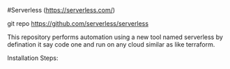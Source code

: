#Serverless (https://serverless.com/)

git repo https://github.com/serverless/serverless

This repository performs automation using a new tool named serverless by defination it say code one and run on any cloud similar as like terraform.

Installation Steps:


